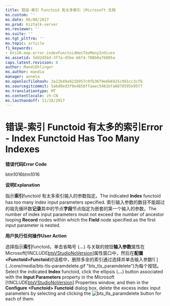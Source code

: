 ```yaml
---
title: 错误-索引 Functoid 有太多索引 |Microsoft 文档
ms.custom: ''
ms.date: 06/08/2017
ms.prod: biztalk-server
ms.reviewer: ''
ms.suite: ''
ms.tgt_pltfrm: ''
ms.topic: article
f1_keywords:
- bts10.map.error.indexFunctoidHasTooManyIndices
ms.assetid: 5dd2d5b4-3f7a-45be-b6f4-708b0a76805a
caps.latest.revision: 8
author: MandiOhlinger
ms.author: mandia
manager: anneta
ms.openlocfilehash: 3a22b49a921b957c0fb36f9e6b6925c991cc3cf6
ms.sourcegitcommit: 5abd0ed3f9e4858ffaaec5481bfa8878595e95f7
ms.translationtype: MT
ms.contentlocale: zh-CN
ms.lasthandoff: 11/28/2017
---
```

# <a name="error---index-functoid-has-too-many-indexes"></a><span data-ttu-id="a39cd-102">错误-索引 Functoid 有太多的索引</span><span class="sxs-lookup"><span data-stu-id="a39cd-102">Error - Index Functoid Has Too Many Indexes</span></span>
<span data-ttu-id="a39cd-103">**错误代码**</span><span class="sxs-lookup"><span data-stu-id="a39cd-103">**Error Code**</span></span>  
  
 <span data-ttu-id="a39cd-104">btm1016</span><span class="sxs-lookup"><span data-stu-id="a39cd-104">btm1016</span></span>  
  
 <span data-ttu-id="a39cd-105">**说明**</span><span class="sxs-lookup"><span data-stu-id="a39cd-105">**Explanation**</span></span>  
  
 <span data-ttu-id="a39cd-106">指示**索引**functoid 有太多索引输入的参数指定。</span><span class="sxs-lookup"><span data-stu-id="a39cd-106">The indicated **Index** functoid has too many index input parameters specified.</span></span> <span data-ttu-id="a39cd-107">索引输入参数的数目不能超过的祖先循环数**记录**其中的节点**字段**节点指定为嵌套的第一个输入的参数。</span><span class="sxs-lookup"><span data-stu-id="a39cd-107">The number of index input parameters must not exceed the number of ancestor looping **Record** nodes within which the **Field** node specified as the first input parameter is nested.</span></span>  
  
 <span data-ttu-id="a39cd-108">**用户执行任何操作**</span><span class="sxs-lookup"><span data-stu-id="a39cd-108">**User Action**</span></span>  
  
 <span data-ttu-id="a39cd-109">选择指示**索引**functoid，单击省略号 (**...**) 与关联的按钮**输入参数**属性在 Microsoft[!INCLUDE[btsVStudioNoVersion](../includes/btsvstudionoversion-md.md)]属性窗口中，然后在**配置\<Functoid\>Functoid**对话框中，删除多余的索引通过选择并单击输入参数![ ] (../core/media/bts-tls-paramdelete.gif "bts_tls_paramdelete")为每个按钮。</span><span class="sxs-lookup"><span data-stu-id="a39cd-109">Select the indicated **Index** functoid, click the ellipsis (**...**) button associated with the **Input Parameters** property in the Microsoft [!INCLUDE[btsVStudioNoVersion](../includes/btsvstudionoversion-md.md)] Properties window, and then in the **Configure \<Functoid\> Functoid** dialog box, delete the excess index input parameters by selecting and clicking the  ![](../core/media/bts-tls-paramdelete.gif "bts_tls_paramdelete") button for each of them.</span></span>